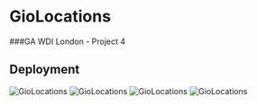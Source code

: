 # GioLocations
###GA WDI London - Project 4
## Deployment
![GioLocations](https://user-images.githubusercontent.com/20437891/32743865-a0e903ca-c8a5-11e7-9e55-4a9f76d4e876.png)
![GioLocations](https://user-images.githubusercontent.com/20437891/32744546-bed9f5b8-c8a7-11e7-83ae-68a266af3c3c.png)
![GioLocations](https://user-images.githubusercontent.com/20437891/32744554-c50ff63a-c8a7-11e7-8717-24d53e5448d4.png)
![GioLocations](https://user-images.githubusercontent.com/20437891/32744559-cb8143f2-c8a7-11e7-8458-904b35aa9a17.png)
